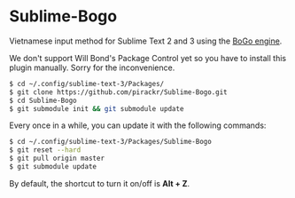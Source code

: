 Sublime-Bogo
============

Vietnamese input method for Sublime Text 2 and 3 using the
[BoGo engine](https://github.com/BoGoEngine/bogo-python).

We don't support Will Bond's Package Control yet so you have to install this
plugin manually. Sorry for the inconvenience.

```bash
$ cd ~/.config/sublime-text-3/Packages/
$ git clone https://github.com/pirackr/Sublime-Bogo.git
$ cd Sublime-Bogo
$ git submodule init && git submodule update
```

Every once in a while, you can update it with the following commands:

```bash
$ cd ~/.config/sublime-text-3/Packages/Sublime-Bogo
$ git reset --hard
$ git pull origin master
$ git submodule update
```

By default, the shortcut to turn it on/off is **Alt + Z**.